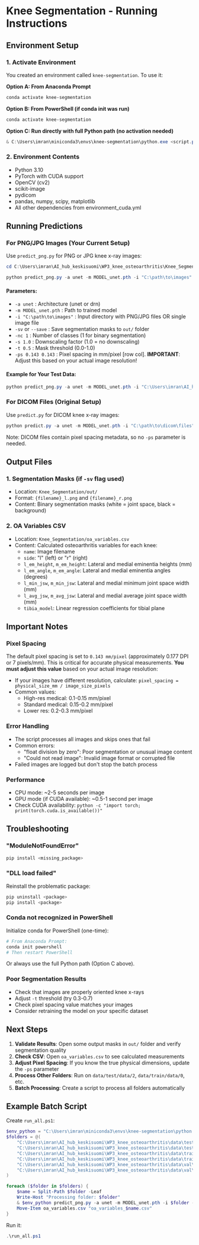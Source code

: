 # Knee Segmentation - Running Instructions

## Environment Setup

### 1. Activate Environment
You created an environment called `knee-segmentation`. To use it:

**Option A: From Anaconda Prompt**
```bash
conda activate knee-segmentation
```

**Option B: From PowerShell (if conda init was run)**
```powershell
conda activate knee-segmentation
```

**Option C: Run directly with full Python path (no activation needed)**
```powershell
& C:\Users\imran\miniconda3\envs\knee-segmentation\python.exe <script.py>
```

### 2. Environment Contents
- Python 3.10
- PyTorch with CUDA support
- OpenCV (cv2)
- scikit-image
- pydicom
- pandas, numpy, scipy, matplotlib
- All other dependencies from environment_cuda.yml

## Running Predictions

### For PNG/JPG Images (Your Current Setup)

Use `predict_png.py` for PNG or JPG knee x-ray images:

```powershell
cd C:\Users\imran\AI_hub_keskisuomi\WP3_knee_osteoarthritis\Knee_Segmentation

python predict_png.py -a unet -m MODEL_unet.pth -i "C:\path\to\images" -sv -nc 1 -ps 0.143 0.143
```

#### Parameters:
- `-a unet` : Architecture (unet or drn)
- `-m MODEL_unet.pth` : Path to trained model
- `-i "C:\path\to\images"` : Input directory with PNG/JPG files OR single image file
- `-sv` or `--save` : Save segmentation masks to `out/` folder
- `-nc 1` : Number of classes (1 for binary segmentation)
- `-s 1.0` : Downscaling factor (1.0 = no downscaling)
- `-t 0.5` : Mask threshold (0.0-1.0)
- `-ps 0.143 0.143` : Pixel spacing in mm/pixel [row col]. **IMPORTANT**: Adjust this based on your actual image resolution!

#### Example for Your Test Data:
```powershell
python predict_png.py -a unet -m MODEL_unet.pth -i "C:\Users\imran\AI_hub_keskisuomi\WP3_knee_osteoarthritis\data\test\data\0" -sv -nc 1 -ps 0.143 0.143
```

### For DICOM Files (Original Setup)

Use `predict.py` for DICOM knee x-ray images:

```powershell
python predict.py -a unet -m MODEL_unet.pth -i "C:\path\to\dicom\files" -sv -nc 1
```

Note: DICOM files contain pixel spacing metadata, so no `-ps` parameter is needed.

## Output Files

### 1. Segmentation Masks (if `-sv` flag used)
- Location: `Knee_Segmentation/out/`
- Format: `{filename}_l.png` and `{filename}_r.png`
- Content: Binary segmentation masks (white = joint space, black = background)

### 2. OA Variables CSV
- Location: `Knee_Segmentation/oa_variables.csv`
- Content: Calculated osteoarthritis variables for each knee:
  - `name`: Image filename
  - `side`: "l" (left) or "r" (right)
  - `l_em_height`, `m_em_height`: Lateral and medial eminentia heights (mm)
  - `l_em_angle`, `m_em_angle`: Lateral and medial eminentia angles (degrees)
  - `l_min_jsw`, `m_min_jsw`: Lateral and medial minimum joint space width (mm)
  - `l_avg_jsw`, `m_avg_jsw`: Lateral and medial average joint space width (mm)
  - `tibia_model`: Linear regression coefficients for tibial plane

## Important Notes

### Pixel Spacing
The default pixel spacing is set to `0.143 mm/pixel` (approximately 0.177 DPI or 7 pixels/mm). This is critical for accurate physical measurements. **You must adjust this value** based on your actual image resolution:

- If your images have different resolution, calculate: `pixel_spacing = physical_size_mm / image_size_pixels`
- Common values:
  - High-res medical: 0.1-0.15 mm/pixel
  - Standard medical: 0.15-0.2 mm/pixel
  - Lower res: 0.2-0.3 mm/pixel

### Error Handling
- The script processes all images and skips ones that fail
- Common errors:
  - "float division by zero": Poor segmentation or unusual image content
  - "Could not read image": Invalid image format or corrupted file
- Failed images are logged but don't stop the batch process

### Performance
- CPU mode: ~2-5 seconds per image
- GPU mode (if CUDA available): ~0.5-1 second per image
- Check CUDA availability: `python -c "import torch; print(torch.cuda.is_available())"`

## Troubleshooting

### "ModuleNotFoundError"
```powershell
pip install <missing_package>
```

### "DLL load failed"
Reinstall the problematic package:
```powershell
pip uninstall <package>
pip install <package>
```

### Conda not recognized in PowerShell
Initialize conda for PowerShell (one-time):
```powershell
# From Anaconda Prompt:
conda init powershell
# Then restart PowerShell
```

Or always use the full Python path (Option C above).

### Poor Segmentation Results
- Check that images are properly oriented knee x-rays
- Adjust `-t` threshold (try 0.3-0.7)
- Check pixel spacing value matches your images
- Consider retraining the model on your specific dataset

## Next Steps

1. **Validate Results**: Open some output masks in `out/` folder and verify segmentation quality
2. **Check CSV**: Open `oa_variables.csv` to see calculated measurements
3. **Adjust Pixel Spacing**: If you know the true physical dimensions, update the `-ps` parameter
4. **Process Other Folders**: Run on `data/test/data/2`, `data/train/data/0`, etc.
5. **Batch Processing**: Create a script to process all folders automatically

## Example Batch Script

Create `run_all.ps1`:
```powershell
$env_python = "C:\Users\imran\miniconda3\envs\knee-segmentation\python.exe"
$folders = @(
    "C:\Users\imran\AI_hub_keskisuomi\WP3_knee_osteoarthritis\data\test\data\0",
    "C:\Users\imran\AI_hub_keskisuomi\WP3_knee_osteoarthritis\data\test\data\2",
    "C:\Users\imran\AI_hub_keskisuomi\WP3_knee_osteoarthritis\data\train\data\0",
    "C:\Users\imran\AI_hub_keskisuomi\WP3_knee_osteoarthritis\data\train\data\2",
    "C:\Users\imran\AI_hub_keskisuomi\WP3_knee_osteoarthritis\data\val\data\0",
    "C:\Users\imran\AI_hub_keskisuomi\WP3_knee_osteoarthritis\data\val\data\2"
)

foreach ($folder in $folders) {
    $name = Split-Path $folder -Leaf
    Write-Host "Processing folder: $folder"
    & $env_python predict_png.py -a unet -m MODEL_unet.pth -i $folder -sv -nc 1 -ps 0.143 0.143
    Move-Item oa_variables.csv "oa_variables_$name.csv"
}
```

Run it:
```powershell
.\run_all.ps1
```
